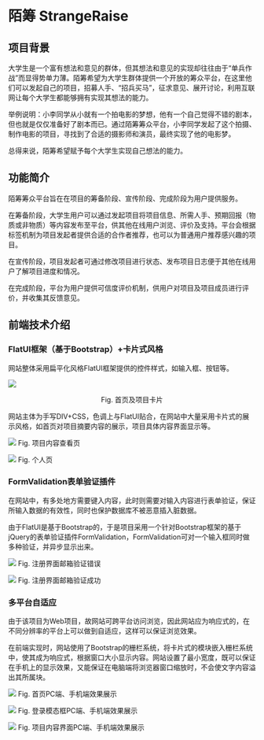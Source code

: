 # 陌筹 StrangeRaise

## 项目背景

大学生是一个富有想法和意见的群体，但其想法和意见的实现却往往由于“单兵作战”而显得势单力薄。陌筹希望为大学生群体提供一个开放的筹众平台，在这里他们可以发起自己的项目，招募人手、“招兵买马”，征求意见、展开讨论，利用互联网让每个大学生都能够拥有实现其想法的能力。

举例说明：小李同学从小就有一个拍电影的梦想，他有一个自己觉得不错的剧本，但也就是仅仅准备好了剧本而已。通过陌筹筹众平台，小李同学发起了这个拍摄、制作电影的项目，寻找到了合适的摄影师和演员，最终实现了他的电影梦。

总得来说，陌筹希望赋予每个大学生实现自己想法的能力。

## 功能简介

陌筹筹众平台旨在在项目的筹备阶段、宣传阶段、完成阶段为用户提供服务。

在筹备阶段，大学生用户可以通过发起项目将项目信息、所需人手、预期回报（物质或非物质）等内容发布至平台，供其他在线用户浏览、评价及支持。平台会根据标签机制为项目发起者提供合适的合作者推荐，也可以为普通用户推荐感兴趣的项目。

在宣传阶段，项目发起者可通过修改项目进行状态、发布项目日志便于其他在线用户了解项目进度和情况。

在完成阶段，平台为用户提供可信度评价机制，供用户对项目及项目成员进行评价，并收集其反馈意见。

## 前端技术介绍

### FlatUI框架（基于Bootstrap）+卡片式风格

网站整体采用扁平化风格FlatUI框架提供的控件样式，如输入框、按钮等。

![](http://i.imgur.com/ykxFjnd.png)
<div align="center">
Fig. 首页及项目卡片
</div>

网站主体为手写DIV+CSS，色调上与FlatUI贴合，在网站中大量采用卡片式的展示风格，如首页对项目摘要内容的展示，项目具体内容界面显示等。

![](http://i.imgur.com/xCRJQzy.png)
Fig. 项目内容查看页

![](http://i.imgur.com/1xrUA70.png)
Fig. 个人页

### FormValidation表单验证插件

在网站中，有多处地方需要键入内容，此时则需要对输入内容进行表单验证，保证所输入数据的有效性，同时也保护数据库不被恶意插入脏数据。

由于FlatUI是基于Bootstrap的，于是项目采用一个针对Bootstrap框架的基于jQuery的表单验证插件FormValidation，FormValidation可对一个输入框同时做多种验证，并异步显示出来。

![](http://i.imgur.com/CYF7rTk.png)
Fig. 注册界面邮箱验证错误

![](http://i.imgur.com/nNZNaH9.png)
Fig. 注册界面邮箱验证成功

### 多平台自适应

由于该项目为Web项目，故网站可跨平台访问浏览，因此网站应为响应式的，在不同分辨率的平台上可以做到自适应，这样可以保证浏览效果。

在前端实现时，网站使用了Bootstrap的栅栏系统，将卡片式的模块嵌入栅栏系统中，使其成为响应式，根据窗口大小显示内容。网站设置了最小宽度，既可以保证在手机上的显示效果，又能保证在电脑端将浏览器窗口缩放时，不会使文字内容溢出其所属块。

![](http://i.imgur.com/kQygRLr.jpg)
Fig. 首页PC端、手机端效果展示

![](http://i.imgur.com/FdBzTOz.png)
Fig. 登录模态框PC端、手机端效果展示

![](http://i.imgur.com/cQ7tXaB.png)
Fig. 项目内容界面PC端、手机端效果展示
